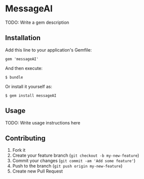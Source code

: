 # MessageAI

TODO: Write a gem description

## Installation

Add this line to your application's Gemfile:

    gem 'messageAI'

And then execute:

    $ bundle

Or install it yourself as:

    $ gem install messageAI

## Usage

TODO: Write usage instructions here

## Contributing

1. Fork it
2. Create your feature branch (`git checkout -b my-new-feature`)
3. Commit your changes (`git commit -am 'Add some feature'`)
4. Push to the branch (`git push origin my-new-feature`)
5. Create new Pull Request
